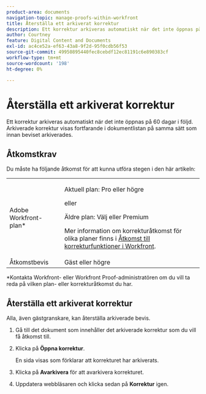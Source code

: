 ```yaml
---
product-area: documents
navigation-topic: manage-proofs-within-workfront
title: Återställa ett arkiverat korrektur
description: Ett korrektur arkiveras automatiskt när det inte öppnas på 60 dagar i följd. Arkiverade korrektur visas fortfarande i dokumentlistan på samma sätt som innan beviset arkiverades.
author: Courtney
feature: Digital Content and Documents
exl-id: ac4ce52a-ef63-43a8-9f2d-95f0cdb56f53
source-git-commit: 49950895440fec8cebdf12ec81191c6e890383cf
workflow-type: tm+mt
source-wordcount: '198'
ht-degree: 0%

---
```


# Återställa ett arkiverat korrektur

Ett korrektur arkiveras automatiskt när det inte öppnas på 60 dagar i följd. Arkiverade korrektur visas fortfarande i dokumentlistan på samma sätt som innan beviset arkiverades.

## Åtkomstkrav

Du måste ha följande åtkomst för att kunna utföra stegen i den här artikeln:

<table style="table-layout:auto"> 
 <col> 
 <col> 
 <tbody> 
  <tr> 
   <td role="rowheader">Adobe Workfront-plan*</td> 
   <td> <p>Aktuell plan: Pro eller högre</p> <p>eller</p> <p>Äldre plan: Välj eller Premium</p> <p>Mer information om korrekturåtkomst för olika planer finns i <a href="/help/quicksilver/administration-and-setup/manage-workfront/configure-proofing/access-to-proofing-functionality.md" class="MCXref xref">Åtkomst till korrekturfunktioner i Workfront</a>.</p> </td> 
  </tr>

<tr> 
   <td role="rowheader">Åtkomstbevis </td> 
   <td>Gäst eller högre</td> 
  </tr> 
 </tbody> 
</table>

&#42;Kontakta Workfront- eller Workfront Proof-administratören om du vill ta reda på vilken plan- eller korrekturåtkomst du har.

## Återställa ett arkiverat korrektur

Alla, även gästgranskare, kan återställa arkiverade bevis.

1. Gå till det dokument som innehåller det arkiverade korrektur som du vill få åtkomst till.
1. Klicka på **Öppna korrektur**.

   En sida visas som förklarar att korrekturet har arkiverats.

1. Klicka på **Avarkivera** för att avarkivera korrekturet.
1. Uppdatera webbläsaren och klicka sedan på **Korrektur** igen.
